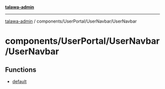 [**talawa-admin**](../../../../README.md)

***

[talawa-admin](../../../../modules.md) / components/UserPortal/UserNavbar/UserNavbar

# components/UserPortal/UserNavbar/UserNavbar

## Functions

- [default](functions/default.md)
